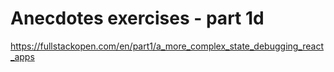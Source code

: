 # Anecdotes exercises - part 1d
https://fullstackopen.com/en/part1/a_more_complex_state_debugging_react_apps
